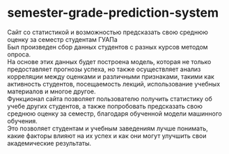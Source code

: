 # semester-grade-prediction-system
Сайт со статистикой и возможностью предсказать свою среднюю оценку за семестр студентам ГУАПа  
Был произведен сбор данных студентов с разных курсов методом опроса.   
На основе этих данных будет построена модель, которая не только предоставляет прогнозы успеха, но также осуществляет анализ корреляции между оценками и различными признаками, такими как активность студентов, посещаемость лекций, использование учебных материалов и многое другое.   
Функционал сайта позволяет пользователю получить статистику об учебе других студентов, а также попробовать предсказать свою среднюю оценку за семестр, благодаря обученной модели машинного обучения.    
Это позволяет студентам и учебным заведениям лучше понимать, какие факторы влияют на их успех и как они могут улучшить свои академические результаты.
